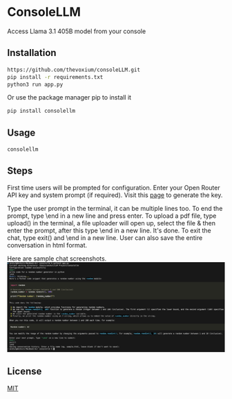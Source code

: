 # ConsoleLLM

Access Llama 3.1 405B model from your console
## Installation
```bash
https://github.com/thevoxium/consoleLLM.git
pip install -r requirements.txt
python3 run app.py
```

Or use the package manager pip to install it
```bash
pip install consolellm
```

## Usage

```bash
consolellm
```

## Steps
First time users will be prompted for configuration. Enter your Open Router API key and system prompt (if required). Visit this [page](https://openrouter.ai/settings/keys) to generate the key.

Type the user prompt in the terminal, it can be multiple lines too. To end the prompt, type \end in a new line and press enter. 
To upload a pdf file, type upload() in the terminal, a file uploader will open up, select the file & then enter the prompt, after this type \end in a new line. It's done. 
To exit the chat, type exit() and \end in a new line. User can also save the entire conversation in html format.

Here are sample chat screenshots. 
![Code Generation](code_sample.png "Sample Code")

## License

[MIT](https://choosealicense.com/licenses/mit/)